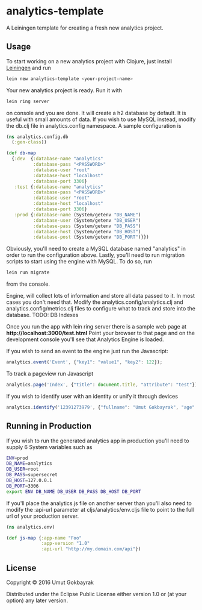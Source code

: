 # analytics-template

A Leiningen template for creating a fresh new analytics project.

## Usage

To start working on a new analytics project with Clojure, just install [Leiningen](http://leiningen.org) and run


```bash
lein new analytics-template <your-project-name>
```

Your new analytics project is ready. Run it with 

```bash
lein ring server
```

on console and you are done. It will create a h2 database by default. It is useful with small amounts of data. If you wish to use MySQL instead, modify the db.clj file in analytics.config namespace. A sample configuration is

```clojure
(ns analytics.config.db
  (:gen-class))

(def db-map
  {:dev  {:database-name "analytics"
          :database-pass "<PASSWORD>"
          :database-user "root"
          :database-host "localhost"
          :database-port 3306}
   :test {:database-name "analytics"
          :database-pass "<PASSWORD>"
          :database-user "root"
          :database-host "localhost"
          :database-port 3306}
   :prod {:database-name (System/getenv "DB_NAME")
          :database-user (System/getenv "DB_USER")
          :database-pass (System/getenv "DB_PASS")
          :database-host (System/getenv "DB_HOST")
          :database-post (System/getenv "DB_PORT")}})
```

Obviously, you'll need to create a MySQL database named "analytics" in order to run the configuration above. Lastly, you'll need to run migration scripts to start using the engine with MySQL. To do so, run

```bash
lein run migrate
```

from the console. 

Engine, will collect lots of information and store all data passed to it. In most cases you don't need that. Modify the analytics.config/analytics.clj and analytics.config/metrics.clj files to configure what to track and store into the database. 
TODO: DB Indexes

Once you run the app with lein ring server there is a sample web page at **http://localhost:3000/test.html** Point your browser to that page and on the development console you'll see that Analytics Engine is loaded. 

If you wish to send an event to the engine just run the Javascript:

```javascript
analytics.event('Event', {"key1": "value1", "key2": 122});
```

To track a pageview run Javascript

```javascript
analytics.page('Index', {"title": document.title, "attribute": "test"});
```

If you wish to identify user with an identity or unify it through devices

```javascript
analytics.identify('12391273979', {"fullname": "Umut Gokbayrak", "age": 39, "visit-count": 12, "email": "hebelek@pismail.com"})
```
## Running in Production

If you wish to run the generated analytics app in production you'll need to supply 6 System variables such as

```bash
ENV=prod
DB_NAME=analytics
DB_USER=root
DB_PASS=supersecret
DB_HOST=127.0.0.1
DB_PORT=3306
export ENV DB_NAME DB_USER DB_PASS DB_HOST DB_PORT
```

If you'll place the analytics.js file on another server than you'll also need to modify the :api-url parameter at cljs/analytics/env.cljs file to point to the full url of your production server.

```clojure
(ns analytics.env)

(def js-map {:app-name "Foo"
             :app-version "1.0"
             :api-url "http://my.domain.com/api"})

```

## License

Copyright © 2016 Umut Gokbayrak

Distributed under the Eclipse Public License either version 1.0 or (at
your option) any later version.
